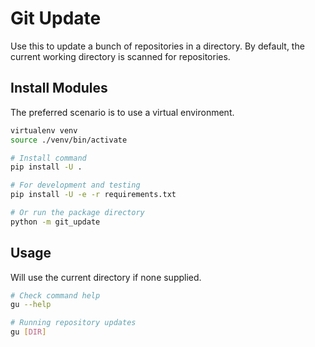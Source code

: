 # Git Update

Use this to update a bunch of repositories in a directory. By default, the
current working directory is scanned for repositories.


## Install Modules

The preferred scenario is to use a virtual environment.

```bash
virtualenv venv
source ./venv/bin/activate

# Install command
pip install -U .

# For development and testing
pip install -U -e -r requirements.txt

# Or run the package directory
python -m git_update
```


## Usage

Will use the current directory if none supplied.

```bash
# Check command help
gu --help

# Running repository updates
gu [DIR]
```
